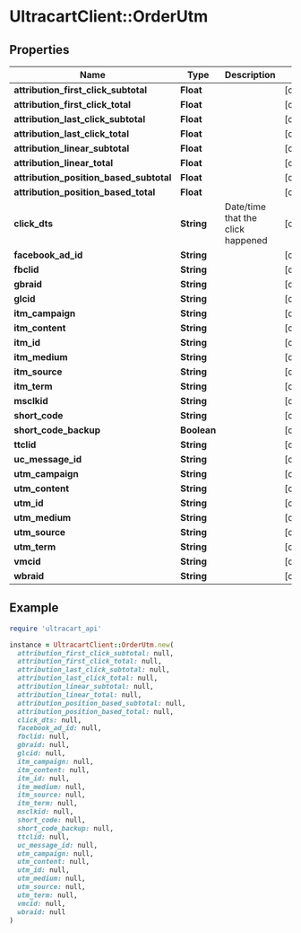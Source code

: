 # UltracartClient::OrderUtm

## Properties

| Name | Type | Description | Notes |
| ---- | ---- | ----------- | ----- |
| **attribution_first_click_subtotal** | **Float** |  | [optional] |
| **attribution_first_click_total** | **Float** |  | [optional] |
| **attribution_last_click_subtotal** | **Float** |  | [optional] |
| **attribution_last_click_total** | **Float** |  | [optional] |
| **attribution_linear_subtotal** | **Float** |  | [optional] |
| **attribution_linear_total** | **Float** |  | [optional] |
| **attribution_position_based_subtotal** | **Float** |  | [optional] |
| **attribution_position_based_total** | **Float** |  | [optional] |
| **click_dts** | **String** | Date/time that the click happened | [optional] |
| **facebook_ad_id** | **String** |  | [optional] |
| **fbclid** | **String** |  | [optional] |
| **gbraid** | **String** |  | [optional] |
| **glcid** | **String** |  | [optional] |
| **itm_campaign** | **String** |  | [optional] |
| **itm_content** | **String** |  | [optional] |
| **itm_id** | **String** |  | [optional] |
| **itm_medium** | **String** |  | [optional] |
| **itm_source** | **String** |  | [optional] |
| **itm_term** | **String** |  | [optional] |
| **msclkid** | **String** |  | [optional] |
| **short_code** | **String** |  | [optional] |
| **short_code_backup** | **Boolean** |  | [optional] |
| **ttclid** | **String** |  | [optional] |
| **uc_message_id** | **String** |  | [optional] |
| **utm_campaign** | **String** |  | [optional] |
| **utm_content** | **String** |  | [optional] |
| **utm_id** | **String** |  | [optional] |
| **utm_medium** | **String** |  | [optional] |
| **utm_source** | **String** |  | [optional] |
| **utm_term** | **String** |  | [optional] |
| **vmcid** | **String** |  | [optional] |
| **wbraid** | **String** |  | [optional] |

## Example

```ruby
require 'ultracart_api'

instance = UltracartClient::OrderUtm.new(
  attribution_first_click_subtotal: null,
  attribution_first_click_total: null,
  attribution_last_click_subtotal: null,
  attribution_last_click_total: null,
  attribution_linear_subtotal: null,
  attribution_linear_total: null,
  attribution_position_based_subtotal: null,
  attribution_position_based_total: null,
  click_dts: null,
  facebook_ad_id: null,
  fbclid: null,
  gbraid: null,
  glcid: null,
  itm_campaign: null,
  itm_content: null,
  itm_id: null,
  itm_medium: null,
  itm_source: null,
  itm_term: null,
  msclkid: null,
  short_code: null,
  short_code_backup: null,
  ttclid: null,
  uc_message_id: null,
  utm_campaign: null,
  utm_content: null,
  utm_id: null,
  utm_medium: null,
  utm_source: null,
  utm_term: null,
  vmcid: null,
  wbraid: null
)
```

